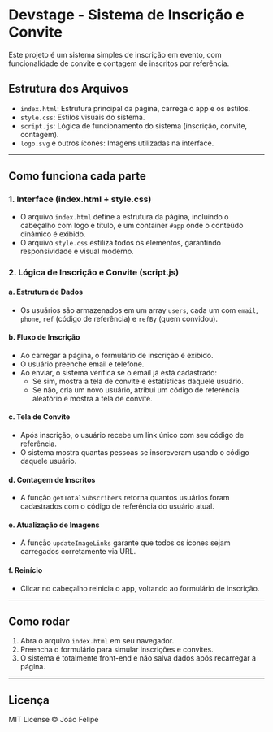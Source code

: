 # Devstage - Sistema de Inscrição e Convite

Este projeto é um sistema simples de inscrição em evento, com funcionalidade de convite e contagem de inscritos por referência.

## Estrutura dos Arquivos

- `index.html`: Estrutura principal da página, carrega o app e os estilos.
- `style.css`: Estilos visuais do sistema.
- `script.js`: Lógica de funcionamento do sistema (inscrição, convite, contagem).
- `logo.svg` e outros ícones: Imagens utilizadas na interface.

---

## Como funciona cada parte

### 1. Interface (index.html + style.css)

- O arquivo `index.html` define a estrutura da página, incluindo o cabeçalho com logo e título, e um container `#app` onde o conteúdo dinâmico é exibido.
- O arquivo `style.css` estiliza todos os elementos, garantindo responsividade e visual moderno.

### 2. Lógica de Inscrição e Convite (script.js)

#### a. Estrutura de Dados

- Os usuários são armazenados em um array `users`, cada um com `email`, `phone`, `ref` (código de referência) e `refBy` (quem convidou).

#### b. Fluxo de Inscrição

- Ao carregar a página, o formulário de inscrição é exibido.
- O usuário preenche email e telefone.
- Ao enviar, o sistema verifica se o email já está cadastrado:
  - Se sim, mostra a tela de convite e estatísticas daquele usuário.
  - Se não, cria um novo usuário, atribui um código de referência aleatório e mostra a tela de convite.

#### c. Tela de Convite

- Após inscrição, o usuário recebe um link único com seu código de referência.
- O sistema mostra quantas pessoas se inscreveram usando o código daquele usuário.

#### d. Contagem de Inscritos

- A função `getTotalSubscribers` retorna quantos usuários foram cadastrados com o código de referência do usuário atual.

#### e. Atualização de Imagens

- A função `updateImageLinks` garante que todos os ícones sejam carregados corretamente via URL.

#### f. Reinício

- Clicar no cabeçalho reinicia o app, voltando ao formulário de inscrição.

---

## Como rodar

1. Abra o arquivo `index.html` em seu navegador.
2. Preencha o formulário para simular inscrições e convites.
3. O sistema é totalmente front-end e não salva dados após recarregar a página.

---

## Licença

MIT License © João Felipe

